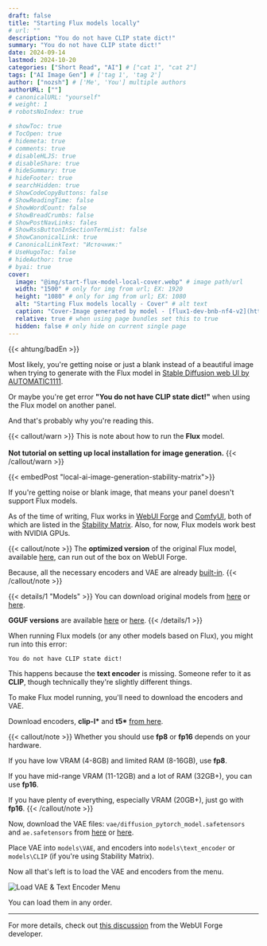 ```yaml
---
draft: false
title: "Starting Flux models locally"
# url: ""
description: "You do not have CLIP state dict!"
summary: "You do not have CLIP state dict!"
date: 2024-09-14
lastmod: 2024-10-20
categories: ["Short Read", "AI"] # ["cat 1", "cat 2"]
tags: ["AI Image Gen"] # ['tag 1', 'tag 2']
author: ["nozsh"] # ['Me', 'You'] multiple authors
authorURL: [""]
# canonicalURL: "yourself"
# weight: 1
# robotsNoIndex: true

# showToc: true
# TocOpen: true
# hidemeta: true
# comments: true
# disableHLJS: true
# disableShare: true
# hideSummary: true
# hideFooter: true
# searchHidden: true
# ShowCodeCopyButtons: false
# ShowReadingTime: false
# ShowWordCount: false
# ShowBreadCrumbs: false
# ShowPostNavLinks: fales
# ShowRssButtonInSectionTermList: false
# ShowCanonicalLink: true
# CanonicalLinkText: "Источник:"
# UseHugoToc: false
# hideAuthor: true
# byai: true
cover:
  image: "@img/start-flux-model-local-cover.webp" # image path/url
  width: "1500" # only for img from url; EX: 1920
  height: "1080" # only for img from url; EX: 1080
  alt: "Starting Flux models locally - Cover" # alt text
  caption: "Cover-Image generated by model - [flux1-dev-bnb-nf4-v2](https://huggingface.co/lllyasviel/flux1-dev-bnb-nf4?sl)" # display caption under cover
  relative: true # when using page bundles set this to true
  hidden: false # only hide on current single page
---
```


{{< ahtung/badEn >}}

Most likely, you're getting noise or just a blank instead of a beautiful image when trying to generate with the Flux model in [Stable Diffusion web UI by AUTOMATIC1111](https://github.com/AUTOMATIC1111/stable-diffusion-webui?sl).

Or maybe you're get error **"You do not have CLIP state dict!"** when using the Flux model on another panel.

And that's probably why you're reading this.

{{< callout/warn >}}
This is note about how to run the **Flux** model.<br>  
**Not tutorial on setting up local installation for image generation.**
{{< /callout/warn >}}

{{< embedPost "local-ai-image-generation-stability-matrix">}}

If you're getting noise or blank image, that means your panel doesn't support Flux models.

As of the time of writing, Flux works in [WebUI Forge](https://github.com/lllyasviel/stable-diffusion-webui-forge?sl) and [ComfyUI](https://github.com/comfyanonymous/ComfyUI?sl), both of which are listed in the [Stability Matrix](https://github.com/LykosAI/StabilityMatrix?sl). Also, for now, Flux models work best with NVIDIA GPUs.

{{< callout/note >}}
The **optimized version** of the original Flux model, available [here](https://huggingface.co/lllyasviel/flux1-dev-bnb-nf4?sl), can run out of the box on WebUI Forge.

Because, all the necessary encoders and VAE are already [built-in](https://github.com/lllyasviel/stable-diffusion-webui-forge/discussions/981?sl).
{{< /callout/note >}}

{{< details/1 "Models" >}}
You can download original models from [here](https://huggingface.co/black-forest-labs/FLUX.1-dev?sl) or [here](https://huggingface.co/black-forest-labs/FLUX.1-schnell?sl).

**GGUF versions** are available [here](https://huggingface.co/lllyasviel/FLUX.1-dev-gguf?sl) or [here](https://huggingface.co/lllyasviel/FLUX.1-schnell-gguf?sl).
{{< /details/1 >}}

When running Flux models (or any other models based on Flux), you might run into this error:

```
You do not have CLIP state dict!
```

This happens because the **text encoder** is missing. Someone refer to it as **CLIP**, though technically they're slightly different things.

To make Flux model running, you'll need to download the encoders and VAE.

Download encoders, **clip-l\*** and **t5\*** [from here](https://huggingface.co/comfyanonymous/flux_text_encoders/tree/main?sl).

{{< callout/note >}}
Whether you should use **fp8** or **fp16** depends on your hardware.

If you have low VRAM (4-8GB) and limited RAM (8-16GB), use **fp8**.

If you have mid-range VRAM (11-12GB) and a lot of RAM (32GB+), you can use **fp16**.

If you have plenty of everything, especially VRAM (20GB+), just go with **fp16**.
{{< /callout/note >}}

Now, download the VAE files: `vae/diffusion_pytorch_model.safetensors` and `ae.safetensors` from [here](https://huggingface.co/black-forest-labs/FLUX.1-dev/tree/main?sl) or [here](https://huggingface.co/black-forest-labs/FLUX.1-schnell/tree/main?sl).

Place VAE into `models\VAE`, and encoders into `models\text_encoder` or `models\CLIP` (if you're using Stability Matrix).

Now all that's left is to load the VAE and encoders from the menu.

![Load VAE & Text Encoder Menu](@img/001-start-flux-model-local-load-vae-text-encoder-clip.avif)

You can load them in any order.

---

For more details, check out [this discussion](https://github.com/lllyasviel/stable-diffusion-webui-forge/discussions/1050?sl) from the WebUI Forge developer.

